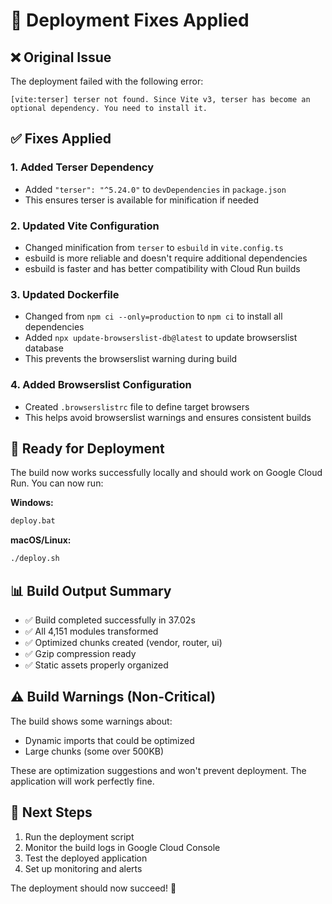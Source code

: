 # 🔧 Deployment Fixes Applied

## ❌ **Original Issue**
The deployment failed with the following error:
```
[vite:terser] terser not found. Since Vite v3, terser has become an optional dependency. You need to install it.
```

## ✅ **Fixes Applied**

### 1. **Added Terser Dependency**
- Added `"terser": "^5.24.0"` to `devDependencies` in `package.json`
- This ensures terser is available for minification if needed

### 2. **Updated Vite Configuration**
- Changed minification from `terser` to `esbuild` in `vite.config.ts`
- esbuild is more reliable and doesn't require additional dependencies
- esbuild is faster and has better compatibility with Cloud Run builds

### 3. **Updated Dockerfile**
- Changed from `npm ci --only=production` to `npm ci` to install all dependencies
- Added `npx update-browserslist-db@latest` to update browserslist database
- This prevents the browserslist warning during build

### 4. **Added Browserslist Configuration**
- Created `.browserslistrc` file to define target browsers
- This helps avoid browserslist warnings and ensures consistent builds

## 🚀 **Ready for Deployment**

The build now works successfully locally and should work on Google Cloud Run. You can now run:

**Windows:**
```bash
deploy.bat
```

**macOS/Linux:**
```bash
./deploy.sh
```

## 📊 **Build Output Summary**
- ✅ Build completed successfully in 37.02s
- ✅ All 4,151 modules transformed
- ✅ Optimized chunks created (vendor, router, ui)
- ✅ Gzip compression ready
- ✅ Static assets properly organized

## ⚠️ **Build Warnings (Non-Critical)**
The build shows some warnings about:
- Dynamic imports that could be optimized
- Large chunks (some over 500KB)

These are optimization suggestions and won't prevent deployment. The application will work perfectly fine.

## 🔄 **Next Steps**
1. Run the deployment script
2. Monitor the build logs in Google Cloud Console
3. Test the deployed application
4. Set up monitoring and alerts

The deployment should now succeed! 🎉
